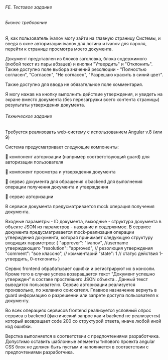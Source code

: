###### FE. Тестовое задание

###### Бизнес требование

Я, как пользователь ivanov могу зайти на главную страницу Системы,
и введя в окне авторизации ivanov для логина и ivanov для пароля,
перейти к странице просмотра моего документа.

Документ представлен из блоков заголовка, блока содержимого
(любой текст из пары абзацев) и кнопки &quot;Утвердить&quot; и &quot;Отклонить&quot;.
Также доступно поле выбора значений резолюции - &quot;Полностью
согласен&quot;, &quot;Согласен&quot;, &quot;Не согласен&quot;, &quot;Разрешаю красить в синий
цвет&quot;.

Также доступно для ввода не обязательное поле комментария.

Я могу нажав на кнопку выполнить действие утверждения, и увидеть
на экране вместо документа (без перезагрузки всего контента
страницы) результаты утверждения документа.

###### Техническое задание
Требуется реализовать web-систему с использованием Angular v.8
(или 9)

Система предусматривает следующие компоненты:

 компонент авторизации (например соответствующий guard) для
авторизации пользователя

 компонент просмотра и утверждения документа

 сервис документа для обращения к backend для выполнения
операции получения документа и утверждения

 сервис авторизации

В сервисе документа предусматривается mock операция получения
документа.

Входные параметры - ID документа, выходные - структура документа
в объекте JSON из параметров - название и содержимое.
В сервисе документа предусматривается mock-реализация операции
утверждения документа, которая принимает следующую структуру
входящих параметров:
{
&quot;approver&quot;: &quot;ivanov&quot;, //username утверждающего
&quot;resolution&quot;: &quot;approved&quot;, // резолюция утверждения
&quot;comment&quot;: &quot;все классно&quot;, // комментарий
&quot;state&quot;: 1 // статус действия 1-утвердить, 0-отклонить
}

Сервис frontend обрабатывает ошибки и регистрируют их в консоли.
Кроме того в случае успеха возвращается текст &quot;Документ успешно
утвержден&quot; в составе простейшего JSON объекта.. Данный текст
выводится пользователю.
Сервис авторизации реализуется произвольно, по желанию
соискателя. Главное назначение вернуть в guard информацию о
разрешении или запрете доступа пользователя к документу.

Во всех операциях сервисов frontend реализуется условный опрос
сервиса в backend (фактический запрос как и backend не
реализуется) который возвращает code 200 со структурой ответа,
иначе любой иной код ошибки.

Верстка выполняется в соответствии с предпочтениями
разработчика.
Допустимо оставить шаблонные элементы типового проекта angular
CSS блок не должен быть пустым и наполняется в соответствии с
предпочтениями разработчика.
